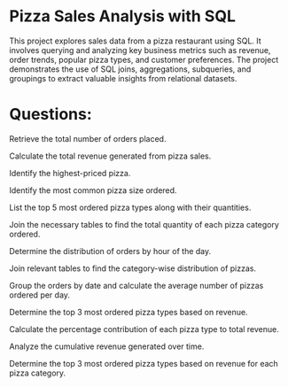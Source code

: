 # Pizza Sales Analysis with SQL

This project explores sales data from a pizza restaurant using SQL. It involves querying and analyzing key business metrics such as revenue, order trends, popular pizza types, and customer preferences. The project demonstrates the use of SQL joins, aggregations, subqueries, and groupings to extract valuable insights from relational datasets.

# Questions:

Retrieve the total number of orders placed.

Calculate the total revenue generated from pizza sales.

Identify the highest-priced pizza.

Identify the most common pizza size ordered.

List the top 5 most ordered pizza types along with their quantities.

Join the necessary tables to find the total quantity of each pizza category ordered.

Determine the distribution of orders by hour of the day.

Join relevant tables to find the category-wise distribution of pizzas.

Group the orders by date and calculate the average number of pizzas ordered per day.

Determine the top 3 most ordered pizza types based on revenue.

Calculate the percentage contribution of each pizza type to total revenue.

Analyze the cumulative revenue generated over time.

Determine the top 3 most ordered pizza types based on revenue for each pizza category.
